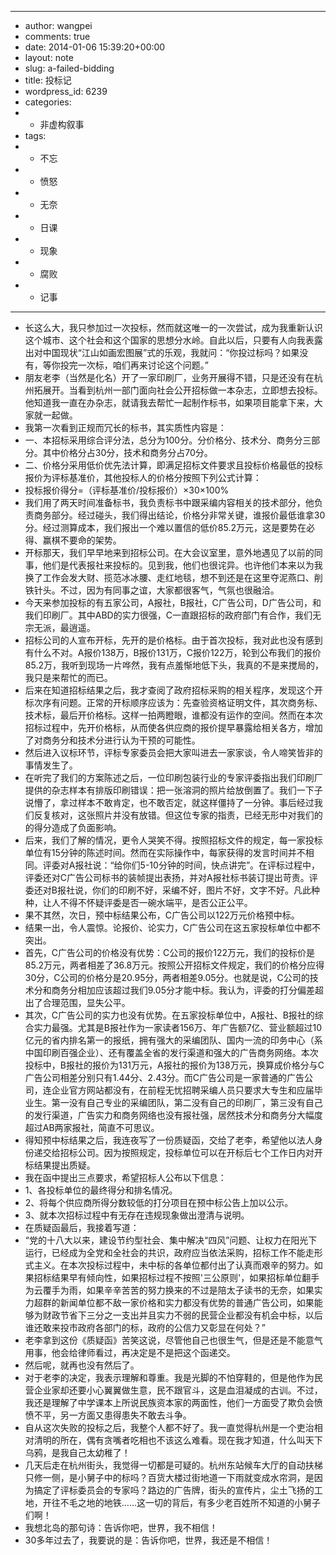 - ---
- author: wangpei
- comments: true
- date: 2014-01-06 15:39:20+00:00
- layout: note
- slug: a-failed-bidding
- title: 投标记
- wordpress_id: 6239
- categories:
- - 非虚构叙事
- tags:
- - 不忘
- - 愤怒
- - 无奈
- - 日课
- - 现象
- - 腐败
- - 记事
- ---
- ​长这么大，我只参加过一次投标，然而就这唯一的一次尝试，成为我重新认识这个城市、这个社会和这个国家的思想分水岭。自此以后，只要有人向我表露出对中国现状“江山如画宏图展”式的乐观，我就问：“你投过标吗？如果没有，等你投完一次标，咱们再来讨论这个问题。”
- 朋友老李（当然是化名）开了一家印刷厂，业务开展得不错，只是还没有在杭州拓展开。当看到杭州一部门面向社会公开招标做一本杂志，立即想去投标。他知道我一直在办杂志，就请我去帮忙一起制作标书，如果项目能拿下来，大家就一起做。
- 我第一次看到正规而冗长的标书，其实质性内容是：
- 一、本招标采用综合评分法，总分为100分。分价格分、技术分、商务分三部分。其中价格分占30分，技术和商务分占70分。
- 二、价格分采用低价优先法计算，即满足招标文件要求且投标价格最低的投标报价为评标基准价，其他投标人的价格分按照下列公式计算：
- 投标报价得分=（评标基准价/投标报价）×30×100%
- 我们用了两天时间准备标书，我负责标书中跟采编内容相关的技术部分，他负责商务部分。经过碰头，我们得出结论，价格分非常关键，谁报价最低谁拿30分。经过测算成本，我们报出一个难以置信的低价85.2万元，这是要势在必得、赢棋不要命的架势。
- 开标那天，我们早早地来到招标公司。在大会议室里，意外地遇见了以前的同事，他们是代表报社来投标的。见到我，他们也很诧异。也许他们本来以为我换了工作会发大财、揽范冰冰腰、走红地毯，想不到还是在这里夺泥燕口、削铁针头。不过，因为有同事之谊，大家都很客气，气氛也很融洽。
- 今天来参加投标的有五家公司，A报社，B报社，C广告公司，D广告公司，和我们印刷厂。其中ABD的实力很强，C一直跟招标的政府部门有合作，我们无宗无派，最逍遥。
- 招标公司的人宣布开标，先开的是价格标。由于首次投标，我对此也没有感到有什么不对。A报价138万，B报价131万，C报价122万，轮到公布我们的报价85.2万，我听到现场一片哗然，我有点羞惭地低下头，我真的不是来搅局的，我只是来帮忙的而已。
- 后来在知道招标结果之后，我才查阅了政府招标采购的相关程序，发现这个开标次序有问题。正常的开标顺序应该为：先查验资格证明文件，其次商务标、技术标，最后开价格标。这样一拍两瞪眼，谁都没有运作的空间。然而在本次招标过程中，先开价格标，从而使各供应商的报价提早暴露给相关各方，增加了对商务分和技术分进行认为干预的可能性。
- 然后进入议标环节，评标专家委员会把大家叫进去一家家谈，令人啼笑皆非的事情发生了。
- 在听完了我们的方案陈述之后，一位印刷包装行业的专家评委指出我们印刷厂提供的杂志样本有排版印刷错误：把一张溶洞的照片给放倒置了。我们一下子说懵了，拿过样本不敢肯定，也不敢否定，就这样僵持了一分钟。事后经过我们反复核对，这张照片并没有放错。但这位专家的指责，已经无形中对我们的的得分造成了负面影响。
- 后来，我们了解的情况，更令人哭笑不得。按照招标文件的规定，每一家投标单位有15分钟的陈述时间。然而在实际操作中，每家获得的发言时间并不相同。评委对A报社说：“给你们5-10分钟的时间，快点讲完”。在评标过程中，评委还对C广告公司标书的装帧提出表扬，并对A报社标书装订提出苛责。评委还对B报社说，你们的印刷不好，采编不好，图片不好，文字不好。凡此种种，让人不得不怀疑评委是否一碗水端平，是否公正公平。
- 果不其然，次日，预中标结果公布，C广告公司以122万元价格预中标。
- 结果一出，令人震惊。论报价、论实力，C广告公司在这五家投标单位中都不突出。
- 首先，C广告公司的价格没有优势：C公司的报价122万元，我们的投标价是85.2万元，两者相差了36.8万元。按照公开招标文件规定，我们的价格分应得30分，C公司的价格分是20.95分，两者相差9.05分。也就是说，C公司的技术分和商务分相加应该超过我们9.05分才能中标。我认为，评委的打分偏差超出了合理范围，显失公平。
- 其次，C广告公司的实力也没有优势。在五家投标单位中，A报社、B报社的综合实力最强。尤其是B报社作为一家读者156万、年广告额7亿、营业额超过10亿元的省内排名第一的报纸，拥有强大的采编团队、国内一流的印务中心（系中国印刷百强企业）、还有覆盖全省的发行渠道和强大的广告商务网络。本次投标中，B报社的报价为131万元，A报社的报价为138万元，换算成价格分与C广告公司相差分别只有1.44分、2.43分。而C广告公司是一家普通的广告公司，连企业官方网站都没有，在前程无忧招聘采编人员只要求大专生和应届毕业生。第一没有自己专业的采编团队，第二没有自己的印刷厂，第三没有自己的发行渠道，广告实力和商务网络也没有报社强，居然技术分和商务分大幅度超过AB两家报社，简直不可思议。
- 得知预中标结果之后，我连夜写了一份质疑函，交给了老李，希望他以法人身份递交给招标公司。因为按照规定，投标单位可以在开标后七个工作日内对开标结果提出质疑。
- 我在函中提出三点要求，希望招标人公布以下信息：
- 1、各投标单位的最终得分和排名情况。
- 2、将每个供应商所得分数较低的打分项目在预中标公告上加以公示。
- 3、就本次招标过程中有无存在违规现象做出澄清与说明。
- 在质疑函最后，我接着写道：
- “党的十八大以来，建设节约型社会、集中解决“四风”问题、让权力在阳光下运行，已经成为全党和全社会的共识，政府应当依法采购，招标工作不能走形式主义。在本次投标过程中，未中标的各单位都付出了认真而艰辛的努力。如果招标结果早有倾向性，如果招标过程不按照'三公原则'，如果招标单位翻手为云覆手为雨，如果辛辛苦苦的努力换来的不过是陪太子读书的无奈，如果实力超群的新闻单位都不敌一家价格和实力都没有优势的普通广告公司，如果能够为财政节省下三分之一支出并且实力不弱的民营企业都没有机会中标，以后谁还敢来投市政府各部门的标，政府的公信力又彰显在何处？”
- 老李拿到这份《质疑函》苦笑这说，尽管他自己也很生气，但是还是不能意气用事，他会给律师看过，再决定是不是把这个函递交。
- 然后呢，就再也没有然后了。
- 对于老李的决定，我表示理解和尊重。我是光脚的不怕穿鞋的，但是他作为民营企业家却还要小心翼翼做生意，民不跟官斗，这是血泪凝成的古训。不过，我还是理解了中学课本上所说民族资本家的两面性，他们一方面受了欺负会愤愤不平，另一方面又患得患失不敢去斗争。
- 自从这次失败的投标之后，我整个人都不好了。我一直觉得杭州是一个吏治相对清明的所在，偶有贪嘴者吃相也不该这么难看。现在我才知道，什么叫天下乌鸦，是我自己太幼稚了！
- 几天后走在杭州街头，我觉得一切都是可疑的。杭州东站候车大厅的自动扶梯只修一侧，是小舅子中的标吗？百货大楼过街地道一下雨就变成水帘洞，是因为搞定了评标委员会的专家吗？路边的广告牌，街头的宣传片，尘土飞扬的工地，开往不毛之地的地铁……这一切的背后，有多少老百姓所不知道的小舅子们啊！
- 我想北岛的那句诗：告诉你吧，世界，我不相信！
- 30多年过去了，我要说的是：告诉你吧，世界，我还是不相信！
